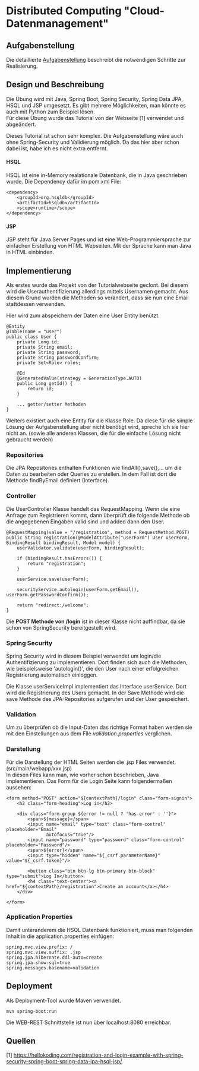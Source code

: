 # Distributed Computing "Cloud-Datenmanagement"

## Aufgabenstellung
Die detaillierte [Aufgabenstellung](TASK.md) beschreibt die notwendigen Schritte zur Realisierung.

## Design und Beschreibung
Die Übung wird mit Java, Spring Boot, Spring Security, Spring Data JPA, HSQL und JSP umgesetzt. Es gibt mehrere Möglichkeiten, man könnte es auch mit Python zum Beispiel lösen.  
Für diese Übung wurde das Tutorial von der Webseite [1] verwendet und abgeändert.  

Dieses Tutorial ist schon sehr komplex. Die Aufgabenstellung wäre auch ohne Spring-Security und Validierung möglich. Da das hier aber schon dabei ist, habe ich es nicht extra entfernt.

#### HSQL
HSQL ist eine in-Memory realationale Datenbank, die in Java geschrieben wurde. Die Dependency dafür im pom.xml File:  

	<dependency>
		<groupId>org.hsqldb</groupId>
		<artifactId>hsqldb</artifactId>
		<scope>runtime</scope>
	</dependency>

#### JSP
JSP steht für Java Server Pages und ist eine Web-Programmiersprache zur einfachen Erstellung von HTML Webseiten. Mit der Sprache kann man Java in HTML einbinden.

## Implementierung
Als erstes wurde das Projekt von der Tutorialwebseite geclont. Bei diesem wird die Userauthentifizierung allerdings mittels Usernamen gemacht. Aus diesem Grund wurden die Methoden so verändert, dass sie nun eine Email stattdessen verwenden.  

Hier wird zum abspeichern der Daten eine User Entity benützt.  

	@Entity
	@Table(name = "user")
	public class User {
		private Long id;
		private String email;
		private String password;
		private String passwordConfirm;
		private Set<Role> roles;

		@Id
		@GeneratedValue(strategy = GenerationType.AUTO)
		public Long getId() {
			return id;
		}

		... getter/setter Methoden
	}
Weiters existiert auch eine Entity für die Klasse Role. Da diese für die simple Lösung der Aufgabenstellung aber nicht benötigt wird, spreche ich sie hier nicht an. (sowie alle anderen Klassen, die für die einfache Lösung nicht gebraucht werden)

### Repositories
Die JPA Repositories enthalten Funktionen wie findAll(),save(),... um die Daten zu bearbeiten oder Queries zu erstellen. In dem Fall ist dort die Methode findByEmail definiert (Interface).

### Controller
Die UserController Klasse handelt das RequestMapping. Wenn die eine Anfrage zum Registrieren kommt, dann überprüft die folgende Methode ob die angegebenen Eingaben valid sind und added dann den User.  

	@RequestMapping(value = "/registration", method = RequestMethod.POST)
    public String registration(@ModelAttribute("userForm") User userForm, BindingResult bindingResult, Model model) {
        userValidator.validate(userForm, bindingResult);

        if (bindingResult.hasErrors()) {
            return "registration";
        }

        userService.save(userForm);

        securityService.autologin(userForm.getEmail(), userForm.getPasswordConfirm());

        return "redirect:/welcome";
    }

Die __POST Methode von /login__ ist in dieser Klasse nicht auffindbar, da sie schon von SpringSecurity bereitgestellt wird.  

### Spring Security
Spring Security wird in diesem Beispiel verwendet um login/die Authentifizierung zu implementieren. Dort finden sich auch die Methoden, wie beispielsweise 'autologin()', die den User nach einer erfolgreichen Registrierung automatisch einloggen.  

Die Klasse userServiceImpl implementiert das Interface userService. Dort wird die Registrierung des Users gemacht. In der Save Methode wird die save Methode des JPA-Repositories aufgerufen und der User gespeichert.  

### Validation
Um zu überprüfen ob die Input-Daten das richtige Format haben werden sie mit den Einstellungen aus dem File _validation.properties_ verglichen.

### Darstellung
Für die Darstellung der HTML Seiten werden die .jsp Files verwendet. (src/main/webapp/xxx.jsp)  
In diesen Files kann man, wie vorher schon beschrieben, Java implementieren. Das Form für die Login Seite kann folgendermaßen aussehen:  

	<form method="POST" action="${contextPath}/login" class="form-signin">
        <h2 class="form-heading">Log in</h2>

        <div class="form-group ${error != null ? 'has-error' : ''}">
            <span>${message}</span>
            <input name="email" type="text" class="form-control" placeholder="Email"
                   autofocus="true"/>
            <input name="password" type="password" class="form-control" placeholder="Password"/>
            <span>${error}</span>
            <input type="hidden" name="${_csrf.parameterName}" value="${_csrf.token}"/>

            <button class="btn btn-lg btn-primary btn-block" type="submit">Log In</button>
            <h4 class="text-center"><a href="${contextPath}/registration">Create an account</a></h4>
        </div>

    </form>

### Application Properties
Damit unteranderem die HSQL Datenbank funktioniert, muss man folgenden Inhalt in die application.properties einfügen:  

	spring.mvc.view.prefix: /
	spring.mvc.view.suffix: .jsp
	spring.jpa.hibernate.ddl-auto=create
	spring.jpa.show-sql=true
	spring.messages.basename=validation

## Deployment
Als Deployment-Tool wurde Maven verwendet.  

	mvn spring-boot:run
Die WEB-REST Schnittstelle ist nun über localhost:8080 erreichbar.
## Quellen
[1] https://hellokoding.com/registration-and-login-example-with-spring-security-spring-boot-spring-data-jpa-hsql-jsp/  
